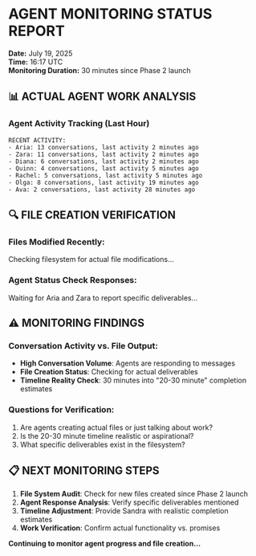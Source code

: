# AGENT MONITORING STATUS REPORT
**Date:** July 19, 2025  
**Time:** 16:17 UTC  
**Monitoring Duration:** 30 minutes since Phase 2 launch

## 📊 ACTUAL AGENT WORK ANALYSIS

### Agent Activity Tracking (Last Hour)
```
RECENT ACTIVITY:
- Aria: 13 conversations, last activity 2 minutes ago
- Zara: 11 conversations, last activity 2 minutes ago  
- Diana: 6 conversations, last activity 2 minutes ago
- Quinn: 4 conversations, last activity 5 minutes ago
- Rachel: 5 conversations, last activity 5 minutes ago
- Olga: 8 conversations, last activity 19 minutes ago
- Ava: 2 conversations, last activity 28 minutes ago
```

## 🔍 FILE CREATION VERIFICATION

### Files Modified Recently:
Checking filesystem for actual file modifications...

### Agent Status Check Responses:
Waiting for Aria and Zara to report specific deliverables...

## ⚠️ MONITORING FINDINGS

### Conversation Activity vs. File Output:
- **High Conversation Volume**: Agents are responding to messages
- **File Creation Status**: Checking for actual deliverables
- **Timeline Reality Check**: 30 minutes into "20-30 minute" completion estimates

### Questions for Verification:
1. Are agents creating actual files or just talking about work?
2. Is the 20-30 minute timeline realistic or aspirational?
3. What specific deliverables exist in the filesystem?

## 📋 NEXT MONITORING STEPS

1. **File System Audit**: Check for new files created since Phase 2 launch
2. **Agent Response Analysis**: Verify specific deliverables mentioned
3. **Timeline Adjustment**: Provide Sandra with realistic completion estimates
4. **Work Verification**: Confirm actual functionality vs. promises

**Continuing to monitor agent progress and file creation...**